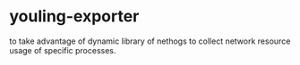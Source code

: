 # youling-exporter
to take advantage of dynamic library of nethogs to collect network resource usage of specific processes.